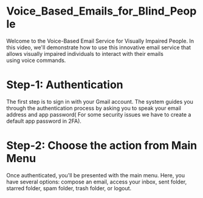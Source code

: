 # Voice_Based_Emails_for_Blind_People
Welcome to the Voice-Based Email Service for Visually Impaired People. In this video, we'll demonstrate how to use this innovative email service that allows visually impaired individuals to interact with their emails using voice commands.
# Step-1: Authentication
The first step is to sign in with your Gmail account. The system guides you through the authentication process by asking you to speak your email address and app password( For some security issues we have to create a default app password in 2FA).
# Step-2: Choose the action from Main Menu
Once authenticated, you'll be presented with the main menu. Here, you have several options: compose an email, access your inbox, sent folder, starred folder, spam folder, trash folder, or logout.
